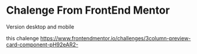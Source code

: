 # Chalenge From FrontEnd Mentor

Version desktop and mobile

this chalenge https://www.frontendmentor.io/challenges/3column-preview-card-component-pH92eAR2-

